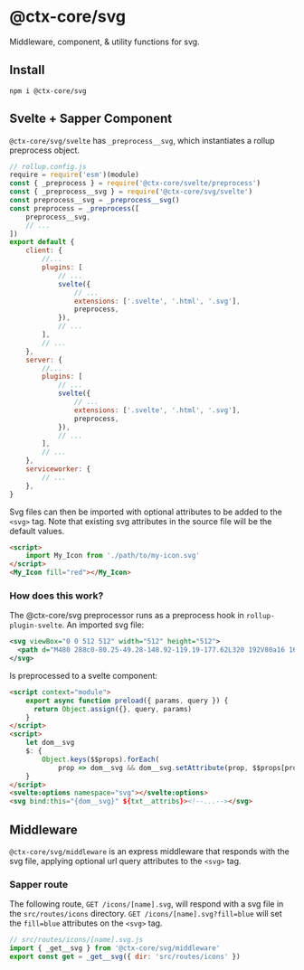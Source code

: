# @ctx-core/svg

Middleware, component, & utility functions for svg.

## Install

```shell
npm i @ctx-core/svg
```

## Svelte + Sapper Component

`@ctx-core/svg/svelte` has `_preprocess__svg`, which instantiates a rollup preprocess object.

```javascript
// rollup.config.js
require = require('esm')(module)
const { _preprocess } = require('@ctx-core/svelte/preprocess')
const { _preprocess__svg } = require('@ctx-core/svg/svelte')
const preprocess__svg = _preprocess__svg()
const preprocess = _preprocess([
	preprocess__svg,
	// ...
])
export default {
	client: {
		//...
		plugins: [
			// ...
			svelte({
				// ...
				extensions: ['.svelte', '.html', '.svg'],
				preprocess,
			}),
			// ...
		],
		// ...
	},
	server: {
		//...
		plugins: [
			// ...
			svelte({
				// ...
				extensions: ['.svelte', '.html', '.svg'],
				preprocess,
			}),
			// ...
		],
		// ...
	},
	serviceworker: {
		// ...
	},
}
```

Svg files can then be imported with optional attributes to be added to the `<svg>` tag.
Note that existing svg attributes in the source file will be the default values.

```html
<script>
	import My_Icon from './path/to/my-icon.svg'
</script>
<My_Icon fill="red"></My_Icon>

```

### How does this work?

The @ctx-core/svg preprocessor runs as a preprocess hook in `rollup-plugin-svelte`.
An imported svg file:

```svg
<svg viewBox="0 0 512 512" width="512" height="512">
  <path d="M480 288c0-80.25-49.28-148.92-119.19-177.62L320 192V80a16 16 0 0 0-16-16h-96a16 16 0 0 0-16 16v112l-40.81-81.62C81.28 139.08 32 207.75 32 288v64h448zm16 96H16a16 16 0 0 0-16 16v32a16 16 0 0 0 16 16h480a16 16 0 0 0 16-16v-32a16 16 0 0 0-16-16z"/>
</svg>
```

Is preprocessed to a svelte component:

```html
<script context="module">
	export async function preload({ params, query }) {
	  return Object.assign({}, query, params)
	}
</script>
<script>
	let dom__svg
	$: {
		Object.keys($$props).forEach(
			prop => dom__svg && dom__svg.setAttribute(prop, $$props[prop]))
	}
</script>
<svelte:options namespace="svg"></svelte:options>
<svg bind:this="{dom__svg}" ${txt__attribs}><!--...--></svg>
```

## Middleware

`@ctx-core/svg/middleware` is an express middleware that responds with the svg file,
	applying optional url query attributes to the `<svg>` tag.
	
### Sapper route

The following route, `GET /icons/[name].svg`,
	will respond with a svg file in the `src/routes/icons` directory.
`GET /icons/[name].svg?fill=blue` will set the `fill=blue` attributes on the `<svg>` tag.

```javascript
// src/routes/icons/[name].svg.js
import { _get__svg } from '@ctx-core/svg/middleware'
export const get = _get__svg({ dir: 'src/routes/icons' })
```
